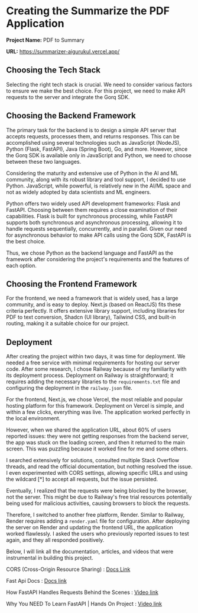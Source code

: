 # Creating the Summarize the PDF Application

**Project Name:** PDF to Summary

**URL:** https://summarizer-aigurukul.vercel.app/

## Choosing the Tech Stack

Selecting the right tech stack is crucial. We need to consider various factors to ensure we make the best choice. For this project, we need to make API requests to the server and integrate the Gorq SDK.

## Choosing the Backend Framework

The primary task for the backend is to design a simple API server that accepts requests, processes them, and returns responses. This can be accomplished using several technologies such as JavaScript (NodeJS), Python (Flask, FastAPI), Java (Spring Boot), Go, and more. However, since the Gorq SDK is available only in JavaScript and Python, we need to choose between these two languages.

Considering the maturity and extensive use of Python in the AI and ML community, along with its robust library and tool support, I decided to use Python. JavaScript, while powerful, is relatively new in the AI/ML space and not as widely adopted by data scientists and ML engineers.

Python offers two widely used API development frameworks: Flask and FastAPI. Choosing between them requires a close examination of their capabilities. Flask is built for synchronous processing, while FastAPI supports both synchronous and asynchronous processing, allowing it to handle requests sequentially, concurrently, and in parallel. Given our need for asynchronous behavior to make API calls using the Gorq SDK, FastAPI is the best choice.

Thus, we chose Python as the backend language and FastAPI as the framework after considering the project's requirements and the features of each option.

## Choosing the Frontend Framework

For the frontend, we need a framework that is widely used, has a large community, and is easy to deploy. Next.js (based on ReactJS) fits these criteria perfectly. It offers extensive library support, including libraries for PDF to text conversion, Shadcn (UI library), Tailwind CSS, and built-in routing, making it a suitable choice for our project.

## Deployment

After creating the project within two days, it was time for deployment. We needed a free service with minimal requirements for hosting our server code. After some research, I chose Railway because of my familiarity with its deployment process. Deployment on Railway is straightforward; it requires adding the necessary libraries to the `requirements.txt` file and configuring the deployment in the `railway.json` file.

For the frontend, Next.js, we chose Vercel, the most reliable and popular hosting platform for this framework. Deployment on Vercel is simple, and within a few clicks, everything was live. The application worked perfectly in the local environment.

However, when we shared the application URL, about 60% of users reported issues: they were not getting responses from the backend server, the app was stuck on the loading screen, and then it returned to the main screen. This was puzzling because it worked fine for me and some others.

I searched extensively for solutions, consulted multiple Stack Overflow threads, and read the official documentation, but nothing resolved the issue. I even experimented with CORS settings, allowing specific URLs and using the wildcard [*] to accept all requests, but the issue persisted.

Eventually, I realized that the requests were being blocked by the browser, not the server. This might be due to Railway's free trial resources potentially being used for malicious activities, causing browsers to block the requests.

Therefore, I switched to another free platform, Render. Similar to Railway, Render requires adding a `render.yaml` file for configuration. After deploying the server on Render and updating the frontend URL, the application worked flawlessly. I asked the users who previously reported issues to test again, and they all responded positively.

Below, I will link all the documentation, articles, and videos that were instrumental in building this project.

 CORS (Cross-Origin Resource Sharing) : [Docs Link](https://fastapi.tiangolo.com/tutorial/cors/)

Fast Api Docs : [Docs link](https://fastapi.tiangolo.com/tutorial/)

How FastAPI Handles Requests Behind the Scenes : [Video link](https://www.youtube.com/watch?v=tGD3653BrZ8)

Why You NEED To Learn FastAPI | Hands On Project : [Video link](https://www.youtube.com/watch?v=cbASjoZZGIw)